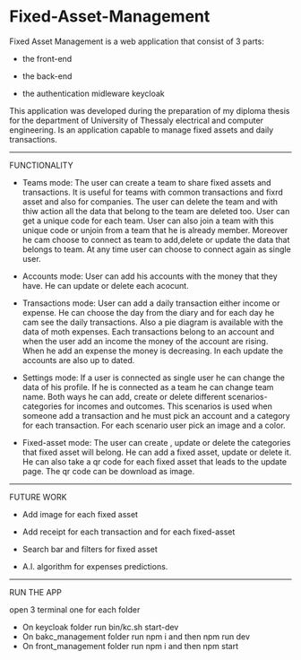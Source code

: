 # Fixed-Asset-Management
Fixed Asset Management is a web application that consist of 3 parts:

 - the front-end

 - the back-end
 
 - the authentication midleware keycloak
 
This application was developed during the preparation of my diploma thesis for the department of University of Thessaly electrical and computer engineering.
Is an application capable to manage fixed assets and daily transactions.
***********************************************************************************************************************************************************************
FUNCTIONALITY



- Teams mode: The user can create a team to share fixed assets and transactions. It is useful for teams with common transactions and fixrd asset and also for companies.
The user can delete the team and with thiw action all the data that belong to the team are deleted too. User can get a unique code for each team. User can also join a team 
with this unique code or unjoin from a team that he is already member. Moreover he cam choose to connect as team to add,delete or update the data that belongs to team.
At any time user can choose to connect again as single user.

- Accounts mode: User can add his accounts with the money that they have. He can update or delete each acocunt.

- Transactions mode: User can add a daily transaction either income or expense. He can choose the day from the diary and for each day he cam see the daily transactions. Also
 a pie diagram is available with the data of moth expenses. Each transactions belong to an account and when the user add an income the money of the account are rising. When
 he add an expense the money is decreasing. In each update the accounts are also up to dated.
 
- Settings mode: If a user is connected as single user he can change the data of his profile. If he is connected as a team he can change team name. Both ways he can add, create 
 or delete different scenarios-categories for incomes and outcomes. This scenarios is used when someone add a transaction and he must pick an account and a category for each
 transaction. For each scenario user pick an image and a color.
 
- Fixed-asset mode: The user can create , update or delete the categories that fixed asset will belong. He can add a fixed asset, update or delete it. He can also take a qr 
 code for each fixed asset that leads to the update page. The qr code can be download as image. 
 
 
 *************************************************************************************************************************************************************************
 FUTURE WORK
 
 - Add image for each fixed asset
 
 - Add receipt for each transaction and for each fixed-asset
 
 - Search bar and filters for fixed asset
 
 - A.I. algorithm for expenses predictions.
*******************************************************************************************************************************************************************************
RUN THE APP

open 3 terminal one for each folder
- On keycloak folder run bin/kc.sh start-dev
- On bakc_management folder run npm i and then npm run dev
- On front_management folder run npm i and then npm start
